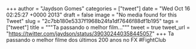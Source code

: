 
+++
author = "Jaydson Gomes"
categories = ["tweet"]
date = "Wed Oct 16 02:25:27 +0000 2013"
draft = false
image = "No media found for this Tweet"
slug = "2c7bb180e5337f1968b24fa1df7646f88df1b195"
tags = ["tweet"]
title = """Ta passando o melhor film..."""
tweet = true
tweet_url = "https://twitter.com/jaydson/status/390302440358445057"
+++
Ta passando o melhor filme dos últimos 200 anos no FX #FightClub
